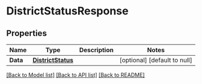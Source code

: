 # DistrictStatusResponse

## Properties
Name | Type | Description | Notes
------------ | ------------- | ------------- | -------------
**Data** | [**DistrictStatus**](DistrictStatus.md) |  | [optional] [default to null]

[[Back to Model list]](../README.md#documentation-for-models) [[Back to API list]](../README.md#documentation-for-api-endpoints) [[Back to README]](../README.md)


